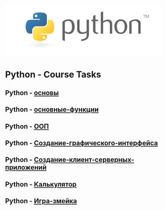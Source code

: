 <img src="test.png"><br>

# Python - Course Tasks
## Python - [основы](https://github.com/VishnevskiyAV/Python/tree/main/Base)
## Python - [основные-функции](https://github.com/VishnevskiyAV/Python/tree/main/MainFunctions)
## Python - [ООП](https://github.com/VishnevskiyAV/Python/tree/main/OOP)
## Python - [Создание-графического-интерфейса](https://github.com/VishnevskiyAV/Python/tree/main/GUI)
## Python - [Создание-клиент-серверных-приложений](https://github.com/VishnevskiyAV/Python/tree/main/Internet)
## Python - [Калькулятор](https://github.com/VishnevskiyAV/Python/tree/main/calculator)
## Python - [Игра-змейка](https://github.com/VishnevskiyAV/Python/tree/main/Simple_game)
